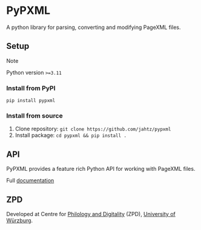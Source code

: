 # PyPXML
A python library for parsing, converting and modifying PageXML files.

## Setup
>[!NOTE]
>Python version `>=3.11`

### Install from PyPI
```shell
pip install pypxml
```

### Install from source
1. Clone repository: `git clone https://github.com/jahtz/pypxml`
2. Install package: `cd pypxml && pip install .`

## API
PyPXML provides a feature rich Python API for working with PageXML files.

Full [documentation](docs/DOCUMENTATION.md)
  
## ZPD
Developed at Centre for [Philology and Digitality](https://www.uni-wuerzburg.de/en/zpd/) (ZPD), [University of Würzburg](https://www.uni-wuerzburg.de/en/).